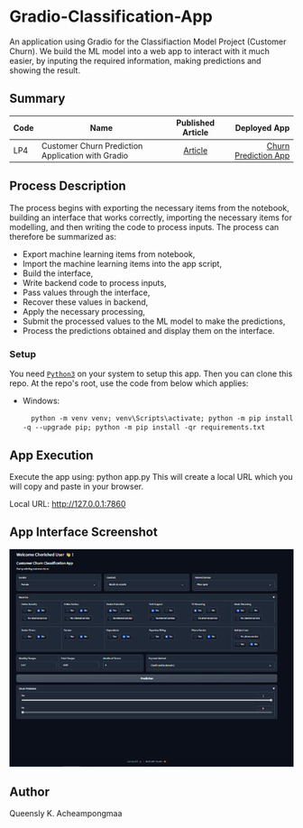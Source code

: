 # Gradio-Classification-App

An application using Gradio for the Classifiaction Model Project (Customer Churn). We build the ML model into a web app to interact with it much easier, by inputing the required information, making predictions and showing the result.

## Summary
| Code      | Name        | Published Article |  Deployed App |
|-----------|-------------|:-------------:|------:|
| LP4 |Customer Churn Prediction Application with Gradio|  [Article](https://medium.com/@qacheampong/customer-churn-prediction-application-with-gradio-c2d444e6af0a/) | [Churn Prediction App](https://huggingface.co/spaces/Queensly/MyGradioApp/) |


## Process Description
The process begins with exporting the necessary items from the notebook, building an interface that works correctly, importing the necessary items for modelling, and then writing the code to process inputs. The process can therefore be summarized as:

* Export machine learning items from notebook,
* Import the machine learning items into the app script,
* Build the interface,
* Write backend code to process inputs,
* Pass values through the interface,
* Recover these values in backend,
* Apply the necessary processing,
* Submit the processed values to the ML model to make the predictions,
* Process the predictions obtained and display them on the interface.

### Setup

You need [`Python3`](https://www.python.org/) on your system to setup this app.
Then you can clone this repo. At the repo's root, use the code from below which applies:

- Windows:
        
        python -m venv venv; venv\Scripts\activate; python -m pip install -q --upgrade pip; python -m pip install -qr requirements.txt  

 
## App Execution
Execute the app using: python app.py This will create a local URL which you will copy and paste in your browser. 

Local URL: http://127.0.0.1:7860

## App Interface Screenshot
![App_Interface](churn_interface.png)

## Author
Queensly K. Acheampongmaa


